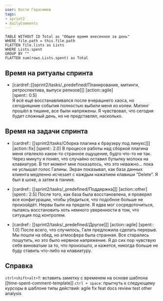 ```yaml
---
user: Кости Герасимов
tags:
- sprint2
- dailyComments
---
```




```dataview 
TABLE WITHOUT ID Total as "Общее время внесенное за день"
WHERE file.path = this.file.path 
FLATTEN file.lists as Lists
WHERE Lists.spent
GROUP BY ""
FLATTEN sum(rows.Lists.spent) as Total
```
## Время на ритуалы спринта

* [cardref::[[sprint2/tasks/_predefined/Планирование, митинги, ретроспектива, выпуск релизов]]]
  [action::agile]  
  [spent:: 0.5]  
  Я всё ещё восстанавливался после вчерашнего хаоса, но сегодняшние события полностью выбили меня из колеи. Митинг прошёл в тишине, все были напряжены. Я чувствовал, что сегодня будет сложный день, но не представлял, насколько.

## Время на задачи спринта

* [cardref:: [[sprint2/tasks/Сборка плагина к браузеру под линукс]]]
  [action::fix]
  [spent:: 2.0]
  В процессе работы над сборкой плагина меня отвлекло какое-то странное ощущение, будто что-то не так. Через минуту я понял, что случайно оставил бутылку молока на клавиатуре. В тот момент мне показалось, что это неважно... пока не услышал голос Галины. Экран показывал, как база данных клиента медленно исчезает с каждым нажатием клавиши "Delete". Я был в шоке, а затем в панике. 

* [cardref:: [[sprint2/tasks/_predefined/Поддержка]]]
  [action::other]
  [spent:: 2.5]
  После того, как база была восстановлена, я проверял все конфигурации, чтобы убедиться, что подобное больше не произойдёт. Нервы были на пределе. Я едва мог сосредоточиться, пытаясь восстановить хоть немного уверенности в том, что ситуация под контролем. 

* [cardref:: [[sprint2/tasks/_predefined/Другое]]]
  [action::agile]
  [spent:: 1.0]
  После всего, что случилось, Галя предложила сделать перерыв. Мы пошли на обед, но атмосфера была странная. Все старались пошутить, но это было нервное напряжение. Я до сих пор чувствую себя виноватым за то, что произошло, и кажется, никогда больше не буду ставить что-либо на клавиатуру.
  
## Справка

`ctrl+shift+alt+T`:
	вставить заметку с временем на основе шаблона [[time-spent-comment-template]] 
`ctrl + space`:
	прыгнуть к следующему курсоры в шаблоне
типы действий:
	agile
	fix
	feat
	docs
	review
	test
	other
	analysis


